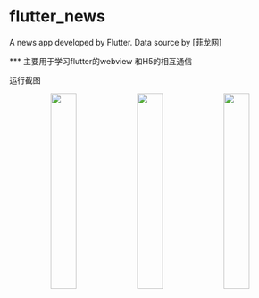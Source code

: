 # flutter_news
A news app developed by Flutter. Data source by [菲龙网]

*** 主要用于学习flutter的webview 和H5的相互通信

运行截图
<div align="center">
<img src="https://github.com/songyulei0/flutter_news_app/blob/main/sampleImage/1732842710582.jpg" width="30%"/>
<img src="https://github.com/songyulei0/flutter_news_app/blob/main/sampleImage/1732842710596.jpg" width="30%"/>
<img src="https://github.com/songyulei0/flutter_news_app/blob/main/sampleImage/1732842710608.jpg" width="30%"/>
</div>
